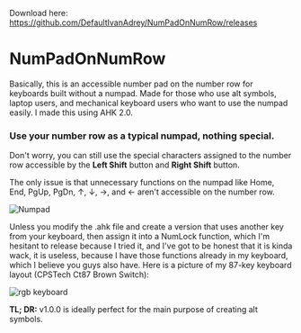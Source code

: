 Download here: https://github.com/DefaultIvanAdrey/NumPadOnNumRow/releases

# NumPadOnNumRow
Basically, this is an accessible number pad on the number row for keyboards built without a numpad.  Made for those who use alt symbols, laptop users, and mechanical keyboard users who want to use the numpad easily.  I made this using AHK 2.0.

### Use your number row as a typical numpad, nothing special.

Don't worry, you can still use the special characters assigned to the number row accessible by the **Left Shift** button and **Right Shift** button.

The only issue is that unnecessary functions on the numpad like Home, End, PgUp, PgDn, ↑, ↓, →, and ← aren't accessible on the number row.

![Numpad](https://github.com/DefaultIvanAdrey/NumPadOnNumRow/assets/125253072/11862789-445a-45a0-983a-18441a6417a3)

Unless you modify the .ahk file and create a version that uses another key from your keyboard, then assign it into a NumLock function, which I'm hesitant to release because I tried it, and I've got to be honest that it is kinda wack, it is useless, because I have those functions already in my keyboard, which I believe you guys also have. Here is a picture of my 87-key keyboard layout (CPSTech Ct87 Brown Switch):

![rgb keyboard](https://github.com/DefaultIvanAdrey/NumPadOnNumRow/assets/125253072/767d311b-2c56-4214-bac1-fc04bf3c4c99)

**TL; DR:** v1.0.0 is ideally perfect for the main purpose of creating alt symbols.
